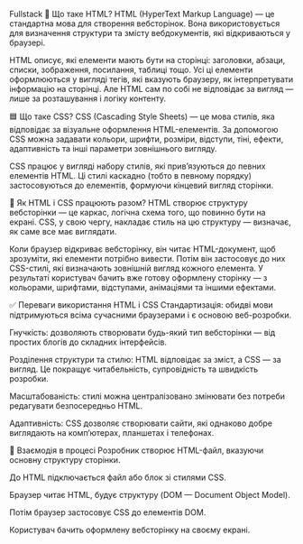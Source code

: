Fullstack
🔷 Що таке HTML?
HTML (HyperText Markup Language) — це стандартна мова для створення вебсторінок. Вона використовується для визначення структури та змісту вебдокументів, які відкриваються у браузері.

HTML описує, які елементи мають бути на сторінці: заголовки, абзаци, списки, зображення, посилання, таблиці тощо. Усі ці елементи оформлюються у вигляді тегів, які вказують браузеру, як інтерпретувати інформацію на сторінці. Але HTML сам по собі не відповідає за вигляд — лише за розташування і логіку контенту.

🟦 Що таке CSS?
CSS (Cascading Style Sheets) — це мова стилів, яка відповідає за візуальне оформлення HTML-елементів. За допомогою CSS можна задавати кольори, шрифти, розміри, відступи, тіні, ефекти, адаптивність та інші параметри зовнішнього вигляду.

CSS працює у вигляді набору стилів, які прив’язуються до певних елементів HTML. Ці стилі каскадно (тобто в певному порядку) застосовуються до елементів, формуючи кінцевий вигляд сторінки.

🧩 Як HTML і CSS працюють разом?
HTML створює структуру вебсторінки — це каркас, логічна схема того, що повинно бути на екрані. CSS, у свою чергу, накладає стиль на цю структуру — визначає, як саме все має виглядати.

Коли браузер відкриває вебсторінку, він читає HTML-документ, щоб зрозуміти, які елементи потрібно вивести. Потім він застосовує до них CSS-стилі, які визначають зовнішній вигляд кожного елемента. У результаті користувач бачить вже готову оформлену сторінку — з кольорами, шрифтами, відступами, анімаціями та іншими ефектами.

✅ Переваги використання HTML і CSS
Стандартизація: обидві мови підтримуються всіма сучасними браузерами і є основою веб-розробки.

Гнучкість: дозволяють створювати будь-який тип вебсторінки — від простих блогів до складних інтерфейсів.

Розділення структури та стилю: HTML відповідає за зміст, а CSS — за вигляд. Це покращує читабельність, супровідність та швидкість розробки.

Масштабованість: стилі можна централізовано змінювати без потреби редагувати безпосередньо HTML.

Адаптивність: CSS дозволяє створювати сайти, які однаково добре виглядають на комп’ютерах, планшетах і телефонах.

🔄 Взаємодія в процесі
Розробник створює HTML-файл, вказуючи основну структуру сторінки.

До HTML підключається файл або блок зі стилями CSS.

Браузер читає HTML, будує структуру (DOM — Document Object Model).

Потім браузер застосовує CSS до елементів DOM.

Користувач бачить оформлену вебсторінку на своєму екрані.
